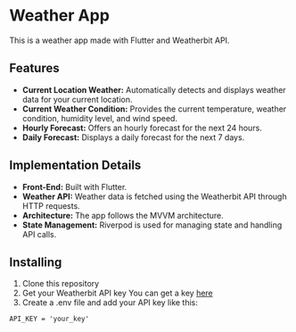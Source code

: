 # Weather App

This is a weather app made with Flutter and Weatherbit API.

## Features

- **Current Location Weather:** Automatically detects and displays weather data for your current location.
- **Current Weather Condition:** Provides the current temperature, weather condition, humidity level, and wind speed.
- **Hourly Forecast:** Offers an hourly forecast for the next 24 hours.
- **Daily Forecast:** Displays a daily forecast for the next 7 days.

## Implementation Details

- **Front-End:** Built with Flutter.
- **Weather API:** Weather data is fetched using the Weatherbit API through HTTP requests.
- **Architecture:** The app follows the MVVM architecture.
- **State Management:** Riverpod is used for managing state and handling API calls.

## Installing

1. Clone this repository
2. Get your Weatherbit API key
  You can get a key [here](https://www.weatherbit.io/)
3. Create a .env file and add your API key like this:
  ```
  API_KEY = 'your_key'
  ```
